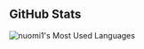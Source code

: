 ## GitHub Stats
![nuomi1's Most Used Languages](https://github-readme-stats.vercel.app/api/top-langs/?username=6hz-t&exclude_repo=nuomi1.github.io&&layout=compact)

